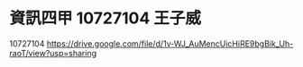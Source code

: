 # 資訊四甲 10727104 王子威
10727104
https://drive.google.com/file/d/1v-WJ_AuMencUicHiRE9bgBik_Uh-raoT/view?usp=sharing